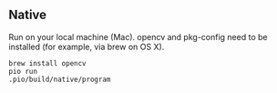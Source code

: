 ## Native

Run on your local machine (Mac). opencv and pkg-config need to be installed (for example, via brew on OS X).

```
brew install opencv
pio run
.pio/build/native/program
```

